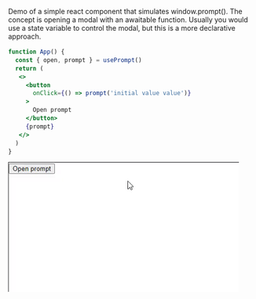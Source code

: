 Demo of a simple react component that simulates window.prompt(). The concept is opening a modal with an awaitable function. Usually you would use a state variable to control the modal, but this is a more declarative approach.

```jsx
function App() {
  const { open, prompt } = usePrompt()
  return (
   <>
     <button
       onClick={() => prompt('initial value value')}
     >
       Open prompt
     </button>
     {prompt}
   </>
  )
}
```


![screenshot](./screenshot.gif)